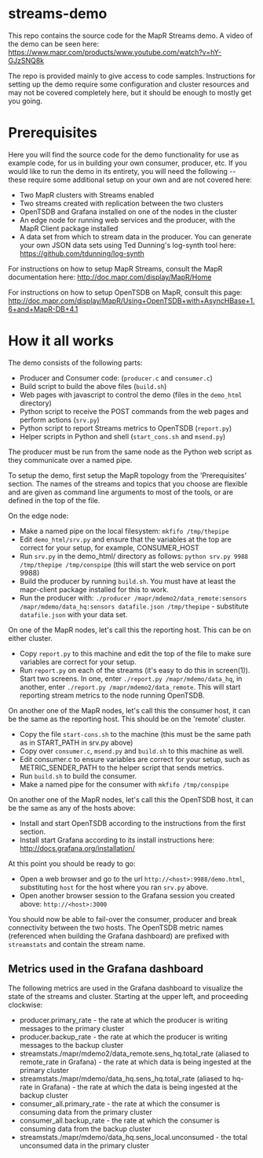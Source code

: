 # streams-demo
This repo contains the source code for the MapR Streams demo.  A video of the demo can be seen here:  https://www.mapr.com/products/www.youtube.com/watch?v=hY-GJzSNQ8k

The repo is provided mainly to give access to code samples.  Instructions for setting up the demo require some configuration and cluster resources and may not be covered completely here, but it should be enough to mostly get you going.

# Prerequisites
Here you will find the source code for the demo functionality for use as example code, for us in building your own consumer, producer, etc.  If you would like to run the demo in its entirety, you will need the following -- these require some additional setup on your own and are not covered here:
- Two MapR clusters with Streams enabled
- Two streams created with replication between the two clusters
- OpenTSDB and Grafana installed on one of the nodes in the cluster
- An edge node for running web services and the producer, with the MapR Client package installed
- A data set from which to stream data in the producer.  You can generate your own JSON data sets using Ted Dunning's log-synth tool here: https://github.com/tdunning/log-synth

For instructions on how to setup MapR Streams, consult the MapR documentation here:  http://doc.mapr.com/display/MapR/Home

For instructions on how to setup OpenTSDB on MapR, consult this page:  http://doc.mapr.com/display/MapR/Using+OpenTSDB+with+AsyncHBase+1.6+and+MapR-DB+4.1

# How it all works
The demo consists of the following parts:
- Producer and Consumer code:  (`producer.c` and `consumer.c`)
- Build script to build the above files (`build.sh`)
- Web pages with javascript to control the demo (files in the `demo_html` directory)
- Python script to receive the POST commands from the web pages and perform actions (`srv.py`)
- Python script to report Streams metrics to OpenTSDB (`report.py`)
- Helper scripts in Python and shell (`start_cons.sh` and `msend.py`)

The producer must be run from the same node as the Python web script as they communicate over a named pipe.

To setup the demo, first setup the MapR topology from the 'Prerequisites' section.  The names of the streams and topics that you choose are flexible and are given as command line arguments to most of the tools, or are defined in the top of the file.

On the edge node:
- Make a named pipe on the local filesystem:  `mkfifo /tmp/thepipe`
- Edit `demo_html/srv.py` and ensure that the variables at the top are correct for your setup, for example, CONSUMER_HOST
- Run `srv.py` in the demo_html/ directory as follows:  `python srv.py 9988 /tmp/thepipe /tmp/conspipe` (this will start the web service on port 9988)
- Build the producer by running `build.sh`.  You must have at least the mapr-client package installed for this to work.
- Run the producer with:  `./producer /mapr/mdemo2/data_remote:sensors /mapr/mdemo/data_hq:sensors datafile.json /tmp/thepipe` - substitute `datafile.json` with your data set.

On one of the MapR nodes, let's call this the reporting host.  This can be on either cluster.
- Copy `report.py` to this machine and edit the top of the file to make sure variables are correct for your setup.
- Run `report.py` on each of the streams (it's easy to do this in screen(1)).  Start two screens.  In one, enter `./report.py /mapr/mdemo/data_hq`, in another, enter `./report.py /mapr/mdemo2/data_remote`.  This will start reporting stream metrics to the node running OpenTSDB.

On another one of the MapR nodes, let's call this the consumer host, it can be the same as the reporting host.  This should be on the 'remote' cluster.
- Copy the file `start-cons.sh` to the machine (this must be the same path as in START_PATH in srv.py above)
- Copy over `consumer.c`, `msend.py` and `build.sh` to this machine as well.
- Edit consumer.c to ensure variables are correct for your setup, such as METRIC_SENDER_PATH to the helper script that sends metrics.
- Run `build.sh` to build the consumer.
- Make a named pipe for the consumer with `mkfifo /tmp/conspipe`

On another one of the MapR nodes, let's call this the OpenTSDB host, it can be the same as any of the hosts above:
- Install and start OpenTSDB according to the instructions from the first section.
- Install start Grafana according to its install instructions here:  http://docs.grafana.org/installation/

At this point you should be ready to go:
- Open a web browser and go to the url `http://<host>:9988/demo.html`, substituting `host` for the host where you ran `srv.py` above.
- Open another browser session to the Grafana session you created above: `http://<host>:3000`

You should now be able to fail-over the consumer, producer and break connectivity between the two hosts.  The OpenTSDB metric names (referenced when building the Grafana dashboard) are prefixed with `streamstats` and contain the stream name.

## Metrics used in the Grafana dashboard

The following metrics are used in the Grafana dashboard to visualize the state of the streams and cluster.  Starting at the upper left, and proceeding clockwise:
- producer.primary_rate - the rate at which the producer is writing messages to the primary cluster
- producer.backup_rate - the rate at which the producer is writing messages to the backup cluster
- streamstats./mapr/mdemo2/data_remote.sens_hq.total_rate (aliased to remote_rate in Grafana) - the rate at which data is being ingested at the primary cluster
- streamstats./mapr/mdemo/data_hq.sens_hq.total_rate (aliased to hq-rate in Grafana) - the rate at which the data is being ingested at the backup cluster
- consumer_all.primary_rate - the rate at which the consumer is consuming data from the primary cluster
- consumer_all.backup_rate - the rate at which the consumer is consuming data from the backup cluster
- streamstats./mapr/mdemo/data_hq.sens_local.unconsumed - the total unconsumed data in the primary cluster


